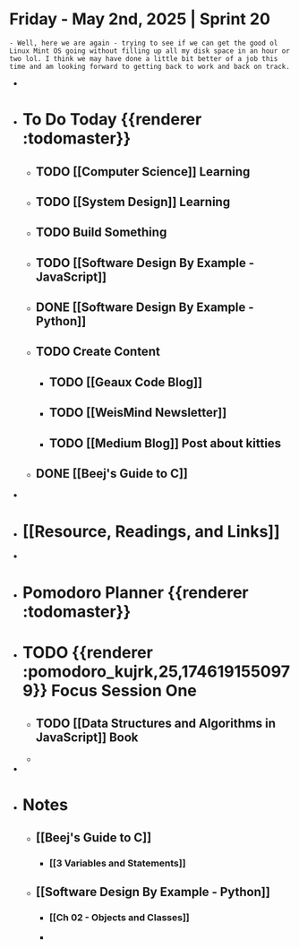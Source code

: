 # Friday - May 2nd, 2025 | Sprint 20
	- Well, here we are again - trying to see if we can get the good ol Linux Mint OS going without filling up all my disk space in an hour or two lol. I think we may have done a little bit better of a job this time and am looking forward to getting back to work and back on track.
-
- # To Do Today {{renderer :todomaster}}
	- ## TODO [[Computer Science]] Learning
	- ## TODO [[System Design]] Learning
	- ## TODO Build Something
	- ## TODO [[Software Design By Example - JavaScript]]
	- ## DONE [[Software Design By Example - Python]]
	- ## TODO Create Content
		- ## TODO [[Geaux Code Blog]]
		- ## TODO [[WeisMind Newsletter]]
		- ## TODO [[Medium Blog]] Post about kitties
	- ## DONE [[Beej's Guide to C]]
-
- # [[Resource, Readings, and Links]]
-
- # Pomodoro Planner {{renderer :todomaster}}
- # TODO {{renderer :pomodoro_kujrk,25,1746191550979}} Focus Session One
	- ## TODO [[Data Structures and Algorithms in JavaScript]] Book
	-
-
- # Notes
	- ## [[Beej's Guide to C]]
		- ### [[3 Variables and Statements]]
	- ## [[Software Design By Example - Python]]
		- ### [[Ch 02 - Objects and Classes]]
		-